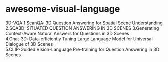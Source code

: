 # awesome-visual-language
3D-VQA 
1.ScanQA: 3D Question Answering for Spatial Scene Understanding  
2.SQA3D: SITUATED QUESTION ANSWERING IN 3D SCENES
3.Generating Context-Aware Natural Answers for Questions in 3D Scenes  
4.Chat-3D: Data-efficiently Tuning Large Language Model for Universal Dialogue of 3D Scenes  
5.CLIP-Guided Vision-Language Pre-training for Question Answering in 3D Scenes
